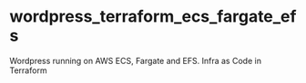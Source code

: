 # wordpress_terraform_ecs_fargate_efs
Wordpress running on AWS ECS, Fargate and EFS. Infra as Code in Terraform
